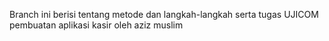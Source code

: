 Branch ini berisi tentang metode dan langkah-langkah serta tugas UJICOM pembuatan aplikasi kasir oleh aziz muslim
